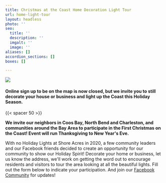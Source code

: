 ```yaml
---
title: Christmas at the Coast Home Decoration Light Tour
url: home-light-tour
layout: headless
photo: ''
seo:
  title: ''
  description: ''
  imgalt: ''
  image: ''
aliases: []
accordion_sections: []
boxes: []

---
```

![](/img/catc-logos-final-09-20.jpg)

#### Online sign up to be on the map is now closed, but we invite you to still decorate your house or business and light up the Coast this Holiday Season.

{{< spacer 50 >}}

**We invite our neighbors in Coos Bay, North Bend and Charleston, and communities around the Bay Area to participate in the First Christmas on the Coast! Event will run Thanksgiving to New Year's Eve.**

With no Holiday Lights at Shore Acres in 2020, a few community leaders and our Facebook friends decided to create an opportunity for our community to show our Holiday Spirit! Decorate your home or business, let us know the address, we'll work on getting the word out to encourage residents and visitors to tour the area looking at all the beautiful lights. Fill out the form below to indicate your participation. And join our [Facebook Community](https://www.facebook.com/ChristmasattheCoast/) for updates!